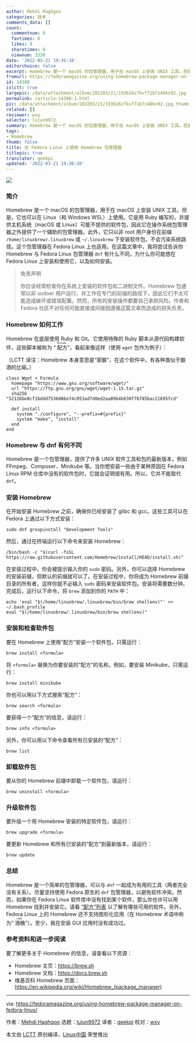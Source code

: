 ```yaml
---
author: Mehdi Haghgoo
categories: 技术
comments_data: []
count:
  commentnum: 0
  favtimes: 0
  likes: 0
  sharetimes: 0
  viewnum: 3330
date: '2022-03-21 19:36:38'
editorchoice: false
excerpt: Homebrew 是一个 macOS 的包管理器，用于在 macOS 上安装 UNIX 工具。但是，它也可以在 Linux（和 Windows WSL）上使用。
fromurl: https://fedoramagazine.org/using-homebrew-package-manager-on-fedora-linux/
id: 14380
islctt: true
largepic: /data/attachment/album/202203/21/193616z7kvf71b7z48kn92.jpg
permalink: /article-14380-1.html
pic: /data/attachment/album/202203/21/193616z7kvf71b7z48kn92.jpg.thumb.jpg
related: []
reviewer: wxy
selector: lujun9972
summary: Homebrew 是一个 macOS 的包管理器，用于在 macOS 上安装 UNIX 工具。但是，它也可以在 Linux（和 Windows WSL）上使用。
tags:
- Homebrew
thumb: false
title: 在 Fedora Linux 上使用 Homebrew 包管理器
titlepic: true
translator: geekpi
updated: '2022-03-21 19:36:38'
---
```


![](/data/attachment/album/202203/21/193616z7kvf71b7z48kn92.jpg)


### 简介


Homebrew 是一个 macOS 的包管理器，用于在 macOS 上安装 UNIX 工具。但是，它也可以在 Linux（和 Windows WSL）上使用。它是用 Ruby 编写的，并提供主机系统（macOS 或 Linux）可能不提供的软件包，因此它在操作系统包管理器之外提供了一个辅助的包管理器。此外，它只以非 root 用户身份在前缀 `/home/linuxbrew/.linuxbrew` 或 `~/.linuxbrew` 下安装软件包，不会污染系统路径。这个包管理器在 Fedora Linux 上也适用。在这篇文章中，我将尝试告诉你 Homebrew 与 Fedora Linux 包管理器 `dnf` 有什么不同，为什么你可能想在 Fedora Linux 上安装和使用它，以及如何安装。



> 
> 免责声明
> 
> 
> 你应该经常检查你在系统上安装的软件包和二进制文件。Homebrew 包通常以非 sudoer 用户运行，并工作在专门的前缀的路径下，因此它们不太可能造成破坏或错误配置。然而，所有的安装操作都要自己承担风险。作者和 Fedora 社区不对任何可能直接或间接因遵循这篇文章而造成的损失负责。
> 
> 
> 


### Homebrew 如何工作


Homebrew 在底层使用 Ruby 和 Git。它使用特殊的 Ruby 脚本从源代码构建软件，这些脚本被称为 “<ruby> 配方 <rt>  formula </rt></ruby>”，看起来像这样（使用 `wget` 包作为例子）：


（LCTT 译注：Homebrew 本身意思是“家酿”，在这个软件中，有各种类似于酿酒的比喻。）



```
class Wget < Formula
  homepage "https://www.gnu.org/software/wget/"
  url "https://ftp.gnu.org/gnu/wget/wget-1.15.tar.gz"
  sha256 "52126be8cf1bddd7536886e74c053ad7d0ed2aa89b4b630f76785bac21695fcd"

  def install
    system "./configure", "--prefix=#{prefix}"
    system "make", "install"
  end
end

```

### Homebrew 与 dnf 有何不同


Homebrew 是一个包管理器，提供了许多 UNIX 软件工具和包的最新版本，例如 FFmpeg、Composer、Minikube 等。当你想安装一些由于某种原因在 Fedora Linux RPM 仓库中没有的软件包时，它就会证明很有用。所以，它并不能取代 `dnf`。


### 安装 Homebrew


在开始安装 Homebrew 之前，确保你已经安装了 glibc 和 gcc。这些工具可以在 Fedora 上通过以下方式安装：



```
sudo dnf groupinstall "Development Tools"

```

然后，通过在终端运行以下命令来安装 Homebrew：



```
/bin/bash -c "$(curl -fsSL https://raw.githubusercontent.com/Homebrew/install/HEAD/install.sh)"

```

在安装过程中，你会被提示输入你的 `sudo` 密码。另外，你可以选择 Homebrew 的安装前缀，但默认的前缀就可以了。在安装过程中，你将成为 Homebrew 前缀目录的所有者，这样你就不必输入 `sudo` 密码来安装软件包。安装将需要数分钟。完成后，运行以下命令，将 `brew` 添加到你的 `PATH` 中：



```
echo 'eval "$(/home/linuxbrew/.linuxbrew/bin/brew shellenv)"' >> ~/.bash_profile
eval "$(/home/linuxbrew/.linuxbrew/bin/brew shellenv)"

```

### 安装和检查软件包


要在 Homebrew 上使用“配方”安装一个软件包，只需运行：



```
brew install <formula>

```

将 `<formula>` 替换为你要安装的“配方”的名称。例如，要安装 Minikube，只需运行：



```
brew install minikube

```

你也可以用以下方式搜索“配方”：



```
brew search <formula>

```

要获得一个“配方”的信息，请运行：



```
brew info <formula>

```

另外，你可以用以下命令查看所有已安装的“配方”：



```
brew list

```

### 卸载软件包


要从你的 Homebrew 前缀中卸载一个软件包，请运行：



```
brew uninstall <formula>

```

### 升级软件包


要升级一个用 Homebrew 安装的特定软件包，请运行：



```
brew upgrade <formula>

```

要更新 Homebrew 和所有已安装的“配方”到最新版本，请运行：



```
brew update

```

### 总结


Homebrew 是一个简单的包管理器，可以与 `dnf` 一起成为有用的工具（两者完全没有关系）。尽量坚持使用 Fedora 原生的 `dnf` 包管理器，以避免软件冲突。然而，如果你在 Fedora Linux 软件库中没有找到某个软件，那么你也许可以用 Homebrew 找到并安装它。请看 [“配方”列表](https://formulae.brew.sh/formula/) 以了解有哪些可用的软件。另外，Fedora Linux 上的 Homebrew 还不支持图形化应用（在 Homebrew 术语中称为“<ruby> 酒桶 <rt>  cask </rt></ruby>”）。至少，我在安装 GUI 应用时没有成功过。


### 参考资料和进一步阅读


要了解更多关于 Homebrew 的信息，请查看以下资源：


* Homebrew 主页：<https://brew.sh>
* Homebrew 文档：<https://docs.brew.sh>
* 维基百科 Homebrew 页面：<https://en.wikipedia.org/wiki/Homebrew_(package_manager)>




---


via: <https://fedoramagazine.org/using-homebrew-package-manager-on-fedora-linux/>


作者：[Mehdi Haghgoo](https://fedoramagazine.org/author/powergame/) 选题：[lujun9972](https://github.com/lujun9972) 译者：[geekpi](https://github.com/geekpi) 校对：[wxy](https://github.com/wxy)


本文由 [LCTT](https://github.com/LCTT/TranslateProject) 原创编译，[Linux中国](https://linux.cn/) 荣誉推出